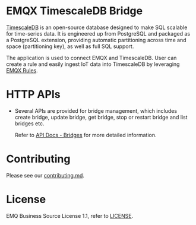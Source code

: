 # EMQX TimescaleDB Bridge

[TimescaleDB](https://github.com/timescaleDB/timescaleDB) is an open-source database
designed to make SQL scalable for time-series data.
It is engineered up from PostgreSQL and packaged as a PostgreSQL extension,
providing automatic partitioning across time and space (partitioning key), as well as full SQL support.

The application is used to connect EMQX and TimescaleDB.
User can create a rule and easily ingest IoT data into TimescaleDB by leveraging
[EMQX Rules](https://docs.emqx.com/en/enterprise/v5.0/data-integration/rules.html).

<!---

# Documentation

- Refer to [Ingest data into TimescaleDB](https://docs.emqx.com/en/enterprise/v5.0/data-integration/data-bridge-timescaledb.html)
  for how to use EMQX dashboard to ingest IoT data into TimescaleDB.

- Refer to [EMQX Rules](https://docs.emqx.com/en/enterprise/v5.0/data-integration/rules.html)
  for the EMQX rules engine introduction.

--->

# HTTP APIs

- Several APIs are provided for bridge management, which includes create bridge,
  update bridge, get bridge, stop or restart bridge and list bridges etc.

  Refer to [API Docs - Bridges](https://docs.emqx.com/en/enterprise/v5.0/admin/api-docs.html#tag/Bridges)
  for more detailed information.


# Contributing

Please see our [contributing.md](../../CONTRIBUTING.md).


# License

EMQ Business Source License 1.1, refer to [LICENSE](BSL.txt).
